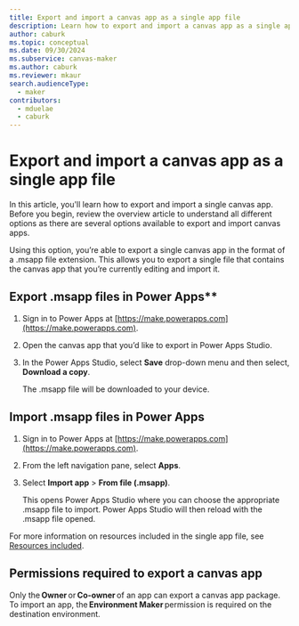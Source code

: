 ```yaml
---
title: Export and import a canvas app as a single app file 
description: Learn how to export and import a canvas app as a single app file.
author: caburk
ms.topic: conceptual
ms.date: 09/30/2024
ms.subservice: canvas-maker
ms.author: caburk
ms.reviewer: mkaur
search.audienceType: 
  - maker
contributors:
  - mduelae
  - caburk
---
```


# Export and import a canvas app as a single app file

In this article, you'll learn how to export and import a single canvas app. Before you begin, review the overview article to understand all different options as there are several options available to export and import canvas apps.

Using this option, you’re able to export a single canvas app in the format of a .msapp file extension. This allows you to export a single file that contains the canvas app that you’re currently editing and import it.


## Export .msapp files in Power Apps** 

1. Sign in to Power Apps at [https://make.powerapps.com](https://make.powerapps.com). 
1. Open the canvas app that you’d like to export in Power Apps Studio.  
1. In the Power Apps Studio, select **Save** drop-down menu and then select, **Download a copy**. 
 
    The .msapp file will be downloaded to your device.  

## Import .msapp files in Power Apps
1. Sign in to Power Apps at [https://make.powerapps.com](https://make.powerapps.com).
1. From the left navigation pane, select **Apps**.
1. Select **Import app** > **From file (.msapp)**. 

    This opens Power Apps Studio where you can choose the appropriate .msapp file to import. Power Apps Studio will then reload with the .msapp file opened. 

For more information on resources included in the single app file, see [Resources included](export-import-app.md#resources-included-canvas-apps-as-app-packages).

## Permissions required to export a canvas app  

Only the **Owner** or **Co-owner** of an app can export a canvas app package. To import an app, the **Environment Maker** permission is required on the destination environment. 
